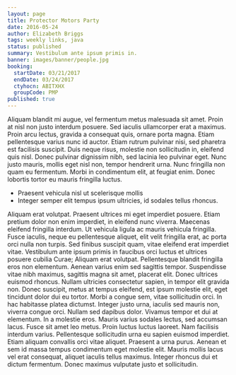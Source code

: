 ```yaml
---
layout: page
title: Protector Motors Party
date: 2016-05-24
author: Elizabeth Briggs
tags: weekly links, java
status: published
summary: Vestibulum ante ipsum primis in.
banner: images/banner/people.jpg
booking:
  startDate: 03/21/2017
  endDate: 03/24/2017
  ctyhocn: ABITXHX
  groupCode: PMP
published: true
---
```

Aliquam blandit mi augue, vel fermentum metus malesuada sit amet. Proin at nisl non justo interdum posuere. Sed iaculis ullamcorper erat a maximus. Proin arcu lectus, gravida a consequat quis, ornare porta magna. Etiam pellentesque varius nunc id auctor. Etiam rutrum pulvinar nisi, sed pharetra est facilisis suscipit. Duis neque risus, molestie non sollicitudin in, eleifend quis nisl. Donec pulvinar dignissim nibh, sed lacinia leo pulvinar eget. Nunc justo mauris, mollis eget nisl non, tempor hendrerit urna. Nunc fringilla non quam eu fermentum. Morbi in condimentum elit, at feugiat enim. Donec lobortis tortor eu mauris fringilla luctus.

* Praesent vehicula nisl ut scelerisque mollis
* Integer semper elit tempus ipsum ultricies, id sodales tellus rhoncus.

Aliquam erat volutpat. Praesent ultrices mi eget imperdiet posuere. Etiam pretium dolor non enim imperdiet, in eleifend nunc viverra. Maecenas eleifend fringilla interdum. Ut vehicula ligula ac mauris vehicula fringilla. Fusce iaculis, neque eu pellentesque aliquet, elit velit fringilla erat, ac porta orci nulla non turpis. Sed finibus suscipit quam, vitae eleifend erat imperdiet vitae. Vestibulum ante ipsum primis in faucibus orci luctus et ultrices posuere cubilia Curae; Aliquam erat volutpat. Pellentesque blandit fringilla eros non elementum. Aenean varius enim sed sagittis tempor. Suspendisse vitae nibh maximus, sagittis magna sit amet, placerat elit. Donec ultrices euismod rhoncus. Nullam ultricies consectetur sapien, in tempor elit gravida non. Donec suscipit, metus at tempus eleifend, est ipsum molestie elit, eget tincidunt dolor dui eu tortor. Morbi a congue sem, vitae sollicitudin orci.
In hac habitasse platea dictumst. Integer justo urna, iaculis sed mauris non, viverra congue orci. Nullam sed dapibus dolor. Vivamus tempor et dui at elementum. In a molestie eros. Mauris varius sodales lectus, sed accumsan lacus. Fusce sit amet leo metus. Proin luctus luctus laoreet. Nam facilisis interdum varius. Pellentesque sollicitudin urna eu sapien euismod imperdiet. Etiam aliquam convallis orci vitae aliquet. Praesent a urna purus. Aenean et sem id massa tempus condimentum eget molestie elit. Mauris mollis lacus vel erat consequat, aliquet iaculis tellus maximus. Integer rhoncus dui et dictum fermentum. Donec maximus vulputate justo et sollicitudin.
